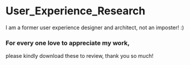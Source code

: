 # User_Experience_Research
I am a former user experience designer and architect, not an imposter! :)
### For every one love to appreciate my work, 
please kindly download these to review, thank you so much!
